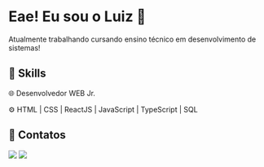 # Eae! Eu sou o Luiz 👾 

Atualmente trabalhando cursando ensino técnico em desenvolvimento de sistemas! 

## 🚀 Skills

🌐 Desenvolvedor WEB Jr.
  
⚙ HTML | CSS | ReactJS | JavaScript | TypeScript | SQL

## 💬 Contatos  

<div>
  <a href = "mailto:lkastabackup@gmail.com"><img src="https://img.shields.io/badge/-Gmail-%23333?style=for-the-badge&logo=gmail&logoColor=white" target="_blank"></a>
  <a href="https://www.linkedin.com/in/lkasta" target="_blank"><img src="https://img.shields.io/badge/-LinkedIn-%230077B5?style=for-the-badge&logo=linkedin&logoColor=white" target="_blank"></a>
</div>
